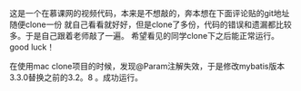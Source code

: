 这是一个在慕课网的视频代码，本来是不想敲的，奔本想在下面评论贴的git地址随便clone一份
就自己看看就好好，但是clone了多份，代码的错误和遗漏都比较多。于是自己跟着老师敲了一遍。
希望看见的同学clone下之后能正常运行。good luck！

在使用mac clone项目的时候，发现@Param注解失效，于是修改mybatis版本3.3.0替换之前的3.2。8
。成功运行。

